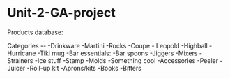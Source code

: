 # Unit-2-GA-project

Products database:

Categories -- 
    -Drinkware
        -Martini
        -Rocks
        -Coupe - Leopold
        -Highball
        -Hurricane
        -Tiki mug
    -Bar essentials: 
        -Bar spoons
        -Jiggers
        -Mixers
        -Strainers
    -Ice stuff
        -Stamp
        -Molds
        -Something cool
    -Accessories
        -Peeler
        -Juicer
        -Roll-up kit
    -Aprons/kits
    -Books
    -Bitters